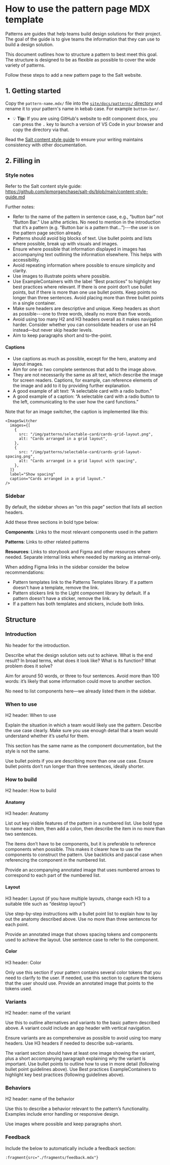 # How to use the pattern page MDX template

Patterns are guides that help teams build design solutions for their project. The goal of the guide is to give teams the information that they can use to build a design solution. 

This document outlines how to structure a pattern to best meet this goal. The structure is designed to be as flexible as possible to cover the wide variety of patterns. 

Follow these steps to add a new pattern page to the Salt website.

## 1. Getting started

Copy the `pattern-name.mdx/` file into the [`site/docs/patterns/` directory](../../site/docs/patterns/) and rename it to your pattern's name in kebab case. For example `button-bar/`.

- 💡 **Tip:** If you are using GitHub's website to edit component docs, you can press the <kbd>.</kbd> key to launch a version of VS Code in your browser and copy the directory via that.

Read the [Salt content style guide](../../content-style-guide.md) to ensure your writing maintains consistency with other documentation.

## 2. Filling in

### Style notes 

Refer to the Salt content style guide: https://github.com/jpmorganchase/salt-ds/blob/main/content-style-guide.md

Further notes: 

- Refer to the name of the pattern in sentence case, e.g., “button bar” not “Button Bar.” Use a/the articles. No need to mention in the introduction that it’s a pattern (e.g. “Button bar is a pattern that...”)---the user is on the pattern page section already.
- Patterns should avoid big blocks of text. Use bullet points and lists where possible, break up with visuals and images. 
- Ensure where possible that information displayed in images has accompanying text outlining the information elsewhere. This helps with accessibility.
- Avoid repeating information where possible to ensure simplicity and clarity. 
- Use images to illustrate points where possible. 
- Use ExampleContainers with the label “Best practices” to highlight key best practices where relevant. If there is one point don’t use bullet points, but if there is more than one use bullet points. Keep points no longer than three sentences. Avoid placing more than three bullet points in a single container. 
- Make sure headers are descriptive and unique. Keep headers as short as possible---one to three words, ideally no more than five words. 
- Avoid using too many H2 and H3 headers overall as it makes navigation harder. Consider whether you can consolidate headers or use an H4 instead—but never skip header levels. 
- Aim to keep paragraphs short and to-the-point. 

#### Captions 

- Use captions as much as possible, except for the hero, anatomy and layout images.  
- Aim for one or two complete sentences that add to the image above.  
- They are not necessarily the same as alt text, which describe the image for screen readers. Captions, for example, can reference elements of the image and add to it by providing further explanation. 
- A good example of alt text: “A selectable card with a radio button.” 
- A good example of a caption: “A selectable card with a radio button to the left, communicating to the user how the card functions.” 

Note that for an image switcher, the caption is implemented like this:  

```
<ImageSwitcher 
  images={[ 
    { 
      src: "/img/patterns/selectable-card/cards-grid-layout.png", 
      alt: "Cards arranged in a grid layout", 
    }, 
    { 
      src: "/img/patterns/selectable-card/cards-grid-layout-spacing.png", 
      alt: "Cards arranged in a grid layout with spacing", 
    }, 
  ]} 
  label="Show spacing" 
  caption="Cards arranged in a grid layout." 
/> 
```
### Sidebar 

By default, the sidebar shows an “on this page” section that lists all section headers. 

Add these three sections in bold type below: 

**Components**: Links to the most relevant components used in the pattern 

**Patterns**: Links to other related patterns 

**Resources**: Links to storybook and Figma and other resources where needed. Separate internal links where needed by marking as internal-only.

When adding Figma links in the sidebar consider the below recommendations: 

- Pattern templates link to the Patterns Templates library. If a pattern doesn't have a template, remove the link.  
- Pattern stickers link to the Light component library by default. If a pattern doesn't have a sticker, remove the link. 
- If a pattern has both templates and stickers, include both links.   

## Structure

### Introduction 

No header for the introduction. 

Describe what the design solution sets out to achieve. What is the end result? In broad terms, what does it look like? What is its function? What problem does it solve? 

Aim for around 50 words, or three to four sentences. Avoid more than 100 words: it’s likely that some information could move to another section. 

No need to list components here—we already listed them in the sidebar. 

### When to use 

H2 header: When to use 

Explain the situation in which a team would likely use the pattern. Describe the use case clearly. Make sure you use enough detail that a team would understand whether it’s useful for them. 

This section has the same name as the component documentation, but the style is not the same.  

Use bullet points if you are describing more than one use case. Ensure bullet points don’t run longer than three sentences, ideally shorter. 

### How to build 

H2 header: How to build 

#### Anatomy 

H3 header: Anatomy 

List out key visible features of the pattern in a numbered list. Use bold type to name each item, then add a colon, then describe the item in no more than two sentences.  

The items don’t have to be components, but it is preferable to reference components when possible. This makes it clearer how to use the components to construct the pattern. Use backticks and pascal case when referencing the component in the numbered list. 

Provide an accompanying annotated image that uses numbered arrows to correspond to each part of the numbered list.  

#### Layout 

H3 header: Layout (if you have multiple layouts, change each H3 to a suitable title such as “desktop layout”) 

Use step-by-step instructions with a bullet point list to explain how to lay out the anatomy described above. Use no more than three sentences for each point. 

Provide an annotated image that shows spacing tokens and components used to achieve the layout. Use sentence case to refer to the component. 

#### Color 

H3 header: Color 

Only use this section if your pattern contains several color tokens that you need to clarify to the user. If needed, use this section to capture the tokens that the user should use. Provide an annotated image that points to the tokens used. 

### Variants 

H2 header: name of the variant 

Use this to outline alternatives and variants to the basic pattern described above. A variant could include an app header with vertical navigation. 

Ensure variants are as comprehensive as possible to avoid using too many headers. Use H3 headers if needed to describe sub-variants.  

The variant section should have at least one image showing the variant, plus a short accompanying paragraph explaining why the variant is important. Use bullet points to outline how to use in more detail (following bullet point guidelines above). Use Best practices ExampleContainers to highlight key best practices (following guidelines above). 

### Behaviors 

H2 header: name of the behavior 

Use this to describe a behavior relevant to the pattern’s functionality. Examples include error handling or responsive design. 

Use images where possible and keep paragraphs short. 

### Feedback 

Include the below to automatically include a feedback section:

```
:fragment{src="./fragments/feedback.mdx"}
```